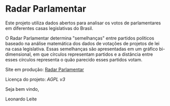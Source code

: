 Radar Parlamentar
==================

Este projeto utiliza dados abertos para analisar os votos de parlamentares em diferentes casas legislativas do Brasil.

O Radar Parlamentar determina "semelhanças" entre partidos políticos baseado na análise matemática dos dados de votações de projetos de lei na casa legislativa. Essas semelhanças são apresentadas em um gráfico bi-dimensional, em que círculos representam partidos e a distância entre esses círculos representa o quão parecido esses partidos votam. 

Site em produção: [Radar Parlamentar](http://radarparlamentar.polignu.org/ "Radar Parlamentar")

Licença do projeto: *AGPL v3*

Seja bem vindo,

Leonardo Leite
